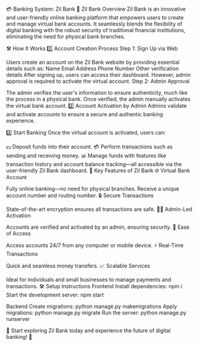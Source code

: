 💳 Banking System: Zil Bank
🚀 Zil Bank Overview
Zil Bank is an innovative and user-friendly online banking platform that empowers users to create and manage virtual bank accounts. It seamlessly blends the flexibility of digital banking with the robust security of traditional financial institutions, eliminating the need for physical bank branches.

🛠️ How It Works
1️⃣ Account Creation Process
Step 1: Sign Up via Web

Users create an account on the Zil Bank website by providing essential details such as:
Name
Email Address
Phone Number
Other verification details
After signing up, users can access their dashboard. However, admin approval is required to activate the virtual account.
Step 2: Admin Approval

The admin verifies the user's information to ensure authenticity, much like the process in a physical bank.
Once verified, the admin manually activates the virtual bank account.
2️⃣ Account Activation by Admin
Admins validate and activate accounts to ensure a secure and authentic banking experience.

3️⃣ Start Banking
Once the virtual account is activated, users can:

💵 Deposit funds into their account.
💳 Perform transactions such as sending and receiving money.
📊 Manage funds with features like transaction history and account balance tracking—all accessible via the user-friendly Zil Bank dashboard.
🌟 Key Features of Zil Bank
🌐 Virtual Bank Account

Fully online banking—no need for physical branches.
Receive a unique account number and routing number.
🔒 Secure Transactions

State-of-the-art encryption ensures all transactions are safe.
👨‍💼 Admin-Led Activation

Accounts are verified and activated by an admin, ensuring security.
📱 Ease of Access

Access accounts 24/7 from any computer or mobile device.
⚡ Real-Time Transactions

Quick and seamless money transfers.
📈 Scalable Services

Ideal for individuals and small businesses to manage payments and transactions.
🛠️ Setup Instructions
Frontend
Install dependencies:
npm i
Start the development server:
npm start


Backend
Create migrations:
python manage.py makemigrations
Apply migrations:
python manage.py migrate
Run the server:
python manage.py runserver

🚀 Start exploring Zil Bank today and experience the future of digital banking! 🌟
